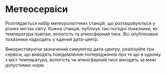 # Метеосервіси

Розглядається набір метеорологічних станцій,
що розташовуються у різних містах світу.
Кожна станція, публікує такі погодні показники,
як температура повітря, вологість та атмосферний тиск.
Всі опубліковані показники надходять у єдиний дата-центр. 

Використовуючи зазначений симулятор дата-центру,
реалізуйте три сервіси, що виводять повідомлення-попередження
про те що в одному з міст температура, 
вологість чи атмосферний тиск виходять за межі допустимих норм.

